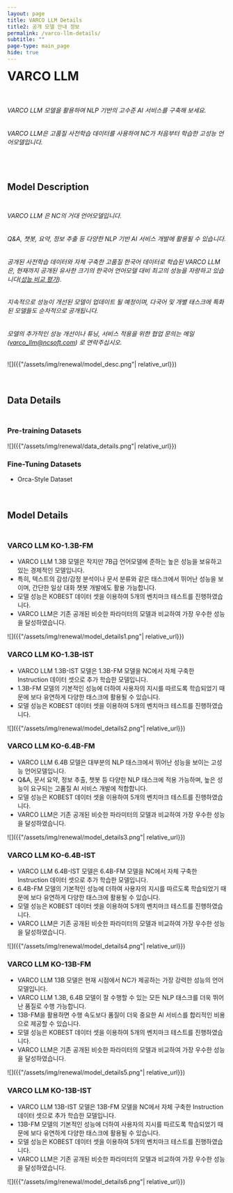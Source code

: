 ```yaml
---
layout: page
title: VARCO LLM Details
title2: 공개 모델 안내 정보
permalink: /varco-llm-details/
subtitle: ""
page-type: main_page
hide: true
---
```


<style>
  .title-padder {
    padding-bottom: 3rem;
  }
  h1 {
    padding-bottom: 2rem;
    margin: 0;
  }
  h2 {
    padding-top: 3rem;
    padding-bottom: 1.5rem;
    margin: 0;
    scroll-margin-top: 6rem;
  }
  h3 {
    scroll-margin-top: 6rem;
  }
  img {
    padding: 0 0 5rem 0;
    margin-top: 1.875rem;
  }
</style>


# VARCO LLM

<h6>VARCO LLM 모델을 활용하여 NLP 기반의 고수준 AI 서비스를 구축해 보세요.</h6>
<h6>VARCO LLM은 고품질 사전학습 데이터를 사용하여 NC가 처음부터 학습한 고성능 언어모델입니다.</h6>


## Model Description

<h6>VARCO LLM 은 NC의 거대 언어모델입니다.</h6>
<h6>Q&A, 챗봇, 요약, 정보 추출 등 다양한 NLP 기반 AI 서비스 개발에 활용될 수 있습니다.</h6>
<h6>공개된 사전학습 데이터와 자체 구축한 고품질 한국어 데이터로 학습된 VARCO LLM은, 현재까지 공개된 유사한 크기의 한국어 언어모델 대비 최고의 성능을 자랑하고 있습니다(<a href="https://ncsoft.github.io/ncresearch/varco-llm-details/#model-details">성능 비교 평가</a>).</h6>
<h6>지속적으로 성능이 개선된 모델이 업데이트 될 예정이며, 다국어 및 개별 태스크에 특화된 모델들도 순차적으로 공개됩니다.</h6>
<h6>모델의 추가적인 성능 개선이나 튜닝, 서비스 적용을 위한 협업 문의는 메일(<a href="mailto:varco_llm@ncsoft.com">varco_llm@ncsoft.com</a>) 로 연락주십시오.</h6>

![]({{"/assets/img/renewal/model_desc.png"| relative_url}})


## Data Details

### Pre-training Datasets

![]({{"/assets/img/renewal/data_details.png"| relative_url}})


### Fine-Tuning Datasets

- Orca-Style Dataset


## Model Details

### VARCO LLM KO-1.3B-FM

- VARCO LLM 1.3B 모델은 작지만 7B급 언어모델에 준하는 높은 성능을 보유하고 있는 경제적인 모델입니다.  
- 특히, 텍스트의 감성/감정 분석이나 문서 분류와 같은 태스크에서 뛰어난 성능을 보이며, 간단한 일상 대화 챗봇 개발에도 활용 가능합니다.  
- 모델 성능은 KOBEST 데이터 셋을 이용하여 5개의 벤치마크 테스트를 진행하였습니다.  
- VARCO LLM은 기존 공개된 비슷한 파라미터의 모델과 비교하여 가장 우수한 성능을 달성하였습니다.

![]({{"/assets/img/renewal/model_details1.png"| relative_url}})


### VARCO LLM KO-1.3B-IST

- VARCO LLM 1.3B-IST 모델은 1.3B-FM 모델을 NC에서 자체 구축한 Instruction 데이터 셋으로 추가 학습한 모델입니다.  
- 1.3B-FM 모델의 기본적인 성능에 더하여 사용자의 지시를 따르도록 학습되었기 때문에 보다 유연하게 다양한 태스크에 활용될 수 있습니다.  
- 모델 성능은 KOBEST 데이터 셋을 이용하여 5개의 벤치마크 테스트를 진행하였습니다.

![]({{"/assets/img/renewal/model_details2.png"| relative_url}})


### VARCO LLM KO-6.4B-FM

- VARCO LLM 6.4B 모델은 대부분의 NLP 태스크에서 뛰어난 성능을 보이는 고성능 언어모델입니다.  
- Q&A, 문서 요약, 정보 추출, 챗봇 등 다양한 NLP 태스크에 적용 가능하며, 높은 성능이 요구되는 고품질 AI 서비스 개발에 적합합니다.  
- 모델 성능은 KOBEST 데이터 셋을 이용하여 5개의 벤치마크 테스트를 진행하였습니다.  
- VARCO LLM은 기존 공개된 비슷한 파라미터의 모델과 비교하여 가장 우수한 성능을 달성하였습니다.

![]({{"/assets/img/renewal/model_details3.png"| relative_url}})


### VARCO LLM KO-6.4B-IST

- VARCO LLM 6.4B-IST 모델은 6.4B-FM 모델을 NC에서 자체 구축한 Instruction 데이터 셋으로 추가 학습한 모델입니다.  
- 6.4B-FM 모델의 기본적인 성능에 더하여 사용자의 지시를 따르도록 학습되었기 때문에 보다 유연하게 다양한 태스크에 활용될 수 있습니다.  
- 모델 성능은 KOBEST 데이터 셋을 이용하여 5개의 벤치마크 테스트를 진행하였습니다.  
- VARCO LLM은 기존 공개된 비슷한 파라미터의 모델과 비교하여 가장 우수한 성능을 달성하였습니다.

![]({{"/assets/img/renewal/model_details4.png"| relative_url}})


### VARCO LLM KO-13B-FM

- VARCO LLM 13B 모델은 현재 시점에서 NC가 제공하는 가장 강력한 성능의 언어모델입니다.  
- VARCO LLM 1.3B, 6.4B 모델이 잘 수행할 수 있는 모든 NLP 태스크를 더욱 뛰어난 품질로 수행 가능합니다.  
- 13B-FM을 활용하면 수행 속도보다 품질이 더욱 중요한 AI 서비스를 합리적인 비용으로 제공할 수 있습니다.  
- 모델 성능은 KOBEST 데이터 셋을 이용하여 5개의 벤치마크 테스트를 진행하였습니다.  
- VARCO LLM은 기존 공개된 비슷한 파라미터의 모델과 비교하여 가장 우수한 성능을 달성하였습니다.

![]({{"/assets/img/renewal/model_details5.png"| relative_url}})


### VARCO LLM KO-13B-IST

- VARCO LLM 13B-IST 모델은 13B-FM 모델을 NC에서 자체 구축한 Instruction 데이터 셋으로 추가 학습한 모델입니다.  
- 13B-FM 모델의 기본적인 성능에 더하여 사용자의 지시를 따르도록 학습되었기 때문에 보다 유연하게 다양한 태스크에 활용될 수 있습니다.  
- 모델 성능은 KOBEST 데이터 셋을 이용하여 5개의 벤치마크 테스트를 진행하였습니다.  
- VARCO LLM은 기존 공개된 비슷한 파라미터의 모델과 비교하여 가장 우수한 성능을 달성하였습니다.

![]({{"/assets/img/renewal/model_details6.png"| relative_url}})

